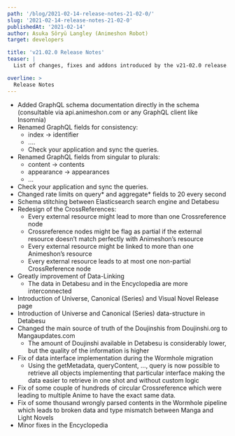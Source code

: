 ```yaml
---
path: '/blog/2021-02-14-release-notes-21-02-0/'
slug: '2021-02-14-release-notes-21-02-0'
publishedAt: '2021-02-14'
author: Asuka Sōryū Langley (Animeshon Robot)
target: developers

title: 'v21.02.0 Release Notes'
teaser: |
  List of changes, fixes and addons introduced by the v21-02.0 release.

overline: >
  Release Notes
---
```


* Added GraphQL schema documentation directly in the schema (consultable via api.animeshon.com or any GraphQL client like Insomnia)
* Renamed GraphQL fields for consistency: 
    * index -> identifier
    * ....
    * Check your application and sync the queries.
* Renamed GraphQL fields from singular to plurals: 
    * content -> contents
    * appearance -> appearances 
    * ...
* Check your application and sync the queries.
* Changed rate limits on query* and aggregate* fields to 20 every second
* Schema stitching between Elasticsearch search engine and Detabesu
* Redesign of the CrossReferences:
    * Every external resource might lead to more than one Crossreference node
    * Crossreference nodes might be flag as partial if the external resource doesn’t match perfectly with Animeshon’s resource
    * Every external resource might be linked to more than one Animeshon’s resource
    * Every external resource leads to at most one non-partial CrossReference node
* Greatly improvement of Data-Linking
    * The data in Detabesu and in the Encyclopedia are more interconnected
* Introduction of Universe, Canonical (Series) and Visual Novel Release page
* Introduction of Universe and Canonical (Series) data-structure in Detabesu
* Changed the main source of truth of the Doujinshis from Doujinshi.org to Mangaupdates.com
    * The amount of Doujinshi available in Detabesu is considerably lower, but the quality of the information is higher
* Fix of data interface implementation during the Wormhole migration
    * Using the getMetadata, queryContent, …, query is now possible to retrieve all objects implementing that particular interface making the data easier to retrieve in one shot and without custom logic
* Fix of some couple of hundreds of circular Crossreference which were leading to multiple Anime to have the exact same data.
* Fix of some thousand wrongly parsed contents in the Wormhole pipeline which leads to broken data and type mismatch between Manga and Light Novels
* Minor fixes in the Encyclopedia 
